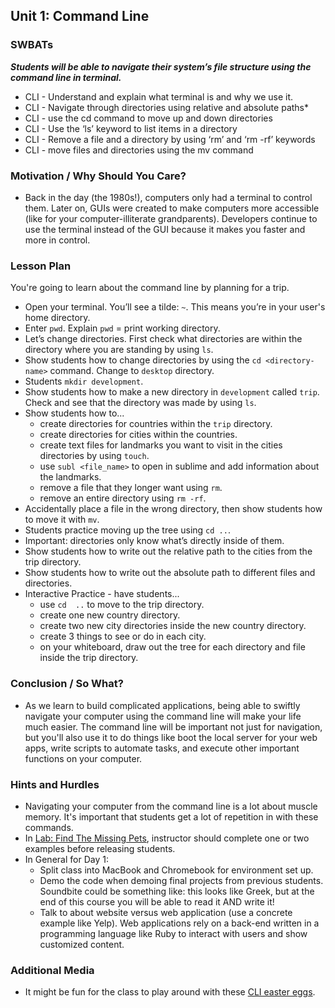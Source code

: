 ## Unit 1: Command Line

### SWBATs
***Students will be able to navigate their system’s file structure using the command line in terminal.***

  * CLI - Understand and explain what terminal is and why we use it.
  * CLI - Navigate through directories using relative and absolute paths*
  * CLI - use the cd command to move up and down directories
  * CLI - Use the ‘ls’ keyword to list items in a directory
  * CLI - Remove a file and a directory by using ‘rm’ and ‘rm -rf’ keywords
  * CLI - move files and directories using the mv command


### Motivation / Why Should You Care?
+ Back in the day (the 1980s!), computers only had a terminal to control them. Later on, GUIs were created to make computers more accessible (like for your computer-illiterate grandparents). Developers continue to use the terminal instead of the GUI because it makes you faster and more in control.

### Lesson Plan
You're going to learn about the command line by planning for a trip. 
+ Open your terminal. You’ll see a tilde: `~`. This means you’re in your user's home directory.
+ Enter `pwd`. Explain `pwd` = print working directory.
+ Let’s change directories. First check what directories are within the directory where you are standing by using `ls`.
+ Show students how to change directories by using the `cd <directory-name>` command. Change to `desktop` directory.
+ Students `mkdir development`.
+ Show students how to make a new directory in `development` called `trip`. Check and see that the directory was made by using `ls`.
+ Show students how to...
  + create directories for countries within the `trip` directory.
  + create directories for cities within the countries.
  + create text files for landmarks you want to visit in the cities directories by using `touch`. 
  + use `subl <file_name>` to open in sublime and add information about the landmarks.
  + remove a file that they longer want using `rm`.
  + remove an entire directory using `rm -rf`.
+ Accidentally place a file in the wrong directory, then show students how to move it with `mv`.
+ Students practice moving up the tree using `cd ..`.
+ Important: directories only know what’s directly inside of them.
+ Show students how to write out the relative path to the cities from the trip directory.
+ Show students how to write out the absolute path to different files and directories.
+ Interactive Practice - have students...
  + use `cd  ..` to move to the trip directory.
  + create one new country directory.
  + create two new city directories inside the new country directory.
  + create 3 things to see or do in each city.
  + on your whiteboard, draw out the tree for each directory and file inside the trip directory.

### Conclusion / So What?
+ As we learn to build complicated applications, being able to swiftly navigate your computer using the command line will make your life much easier. The command line will be important not just for navigation, but you'll also use it to do things like boot the local server for your web apps, write scripts to automate tasks, and execute other important functions on your computer.

### Hints and Hurdles
+ Navigating your computer from the command line is a lot about muscle memory. It's important that students get a lot of repetition in with these commands.
+ In [Lab: Find The Missing Pets]( https://github.com/flatiron-school-curriculum/find-missing-pet), instructor should complete one or two examples before releasing students.
+ In General for Day 1:
  + Split class into MacBook and Chromebook for environment set up.
  + Demo the code when demoing final projects from previous students. Soundbite could be something like: this looks like Greek, but at the end of this course you will be able to read it AND write it!
  + Talk to about website versus web application (use a concrete example like Yelp). Web applications rely on a back-end written in a programming language like Ruby to interact with users and show customized content. 

### Additional Media
+ It might be fun for the class to play around with these [CLI easter eggs](https://github.com/flatiron-school-curriculum/hs-cli-cultural-piece).
